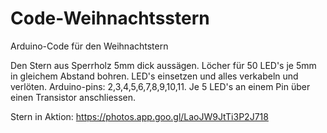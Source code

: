 # Code-Weihnachtsstern
Arduino-Code für den Weihnachtstern

Den Stern aus Sperrholz 5mm dick aussägen. Löcher für 50 LED's je 5mm in gleichem Abstand bohren. LED's einsetzen und alles 
verkabeln und verlöten. Arduino-pins: 2,3,4,5,6,7,8,9,10,11. Je 5 LED's an einem Pin über einen Transistor anschliessen.




Stern in Aktion:
https://photos.app.goo.gl/LaoJW9JtTi3P2J718
